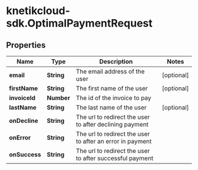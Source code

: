 # knetikcloud-sdk.OptimalPaymentRequest

## Properties
Name | Type | Description | Notes
------------ | ------------- | ------------- | -------------
**email** | **String** | The email address of the user | [optional] 
**firstName** | **String** | The first name of the user | [optional] 
**invoiceId** | **Number** | The id of the invoice to pay | 
**lastName** | **String** | The last name of the user | [optional] 
**onDecline** | **String** | The url to redirect the user to after declining payment | 
**onError** | **String** | The url to redirect the user to after an error in payment | 
**onSuccess** | **String** | The url to redirect the user to after successful payment | 


